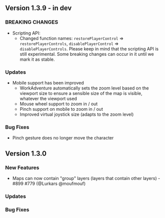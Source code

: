 ## Version 1.3.9 - in dev

### BREAKING CHANGES

- Scripting API:
  - Changed function names: `restorePlayerControl` => `restorePlayerControls`, `disablePlayerControl` => `disablePlayerControls`.
    Please keep in mind that the scripting API is still experimental. Some breaking changes can occur in it until we mark it as stable.

### Updates

- Mobile support has been improved
    - WorkAdventure automatically sets the zoom level based on the viewport size to ensure a sensible size of the map is visible, whatever the viewport used
    - Mouse wheel support to zoom in / out
    - Pinch support on mobile to zoom in / out
    - Improved virtual joystick size (adapts to the zoom level)
  

### Bug Fixes

- Pinch gesture does no longer move the character

## Version 1.3.0

### New Features

* Maps can now contain "group" layers (layers that contain other layers) - #899 #779 (@Lurkars @moufmouf)

### Updates


### Bug Fixes
